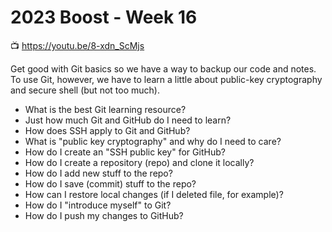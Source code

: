 # 2023 Boost - Week 16

📺 <https://youtu.be/8-xdn_ScMjs>

Get good with Git basics so we have a way to backup our code and notes. To use Git, however, we have to learn a little about public-key cryptography and secure shell (but not too much).

* What is the best Git learning resource?
* Just how much Git and GitHub do I need to learn?
* How does SSH apply to Git and GitHub?
* What is "public key cryptography" and why do I need to care?
* How do I create an "SSH public key" for GitHub?
* How do I create a repository (repo) and clone it locally?
* How do I add new stuff to the repo?
* How do I save (commit) stuff to the repo?
* How can I restore local changes (if I deleted file, for example)?
* How do I "introduce myself" to Git?
* How do I push my changes to GitHub?
